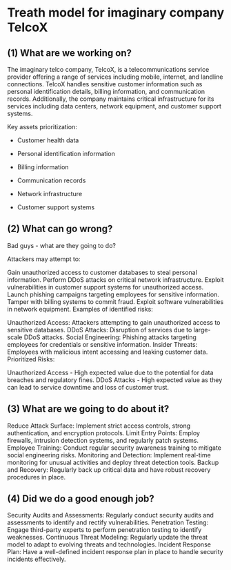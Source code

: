 # Treath model for imaginary company TelcoX

## (1) What are we working on?

The imaginary telco company, TelcoX, is a telecommunications service provider offering a range of services including mobile, internet, and landline connections. TelcoX handles sensitive customer information such as personal identification details, billing information, and communication records. Additionally, the company maintains critical infrastructure for its services including data centers, network equipment, and customer support systems.

Key assets prioritization:

- Customer health data

- Personal identification information

- Billing information

- Communication records

- Network infrastructure

- Customer support systems

## (2) What can go wrong?

Bad guys - what are they going to do?

Attackers may attempt to:

Gain unauthorized access to customer databases to steal personal information.
Perform DDoS attacks on critical network infrastructure.
Exploit vulnerabilities in customer support systems for unauthorized access.
Launch phishing campaigns targeting employees for sensitive information.
Tamper with billing systems to commit fraud.
Exploit software vulnerabilities in network equipment.
Examples of identified risks:

Unauthorized Access: Attackers attempting to gain unauthorized access to sensitive databases.
DDoS Attacks: Disruption of services due to large-scale DDoS attacks.
Social Engineering: Phishing attacks targeting employees for credentials or sensitive information.
Insider Threats: Employees with malicious intent accessing and leaking customer data.
Prioritized Risks:

Unauthorized Access - High expected value due to the potential for data breaches and regulatory fines.
DDoS Attacks - High expected value as they can lead to service downtime and loss of customer trust.

## (3) What are we going to do about it?

Reduce Attack Surface: Implement strict access controls, strong authentication, and encryption protocols.
Limit Entry Points: Employ firewalls, intrusion detection systems, and regularly patch systems.
Employee Training: Conduct regular security awareness training to mitigate social engineering risks.
Monitoring and Detection: Implement real-time monitoring for unusual activities and deploy threat detection tools.
Backup and Recovery: Regularly back up critical data and have robust recovery procedures in place.

## (4) Did we do a good enough job?

Security Audits and Assessments: Regularly conduct security audits and assessments to identify and rectify vulnerabilities.
Penetration Testing: Engage third-party experts to perform penetration testing to identify weaknesses.
Continuous Threat Modeling: Regularly update the threat model to adapt to evolving threats and technologies.
Incident Response Plan: Have a well-defined incident response plan in place to handle security incidents effectively.
